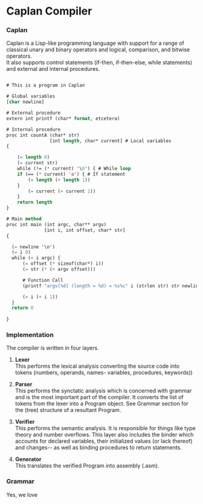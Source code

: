 # Caplan Compiler

### Caplan
Caplan is a Lisp-like programming language with support for a range of classical unary and binary operators and logical, comparison, and bitwise operators.    
It also supports control statements (if-then, if-then-else, while statements) and external and internal procedures.

```lisp

# This is a program in Caplan

# Global variables
[char newline]

# External procedure
extern int printf (char* format, etcetera)

# Internal procedure
proc int countA (char* str)
                [int length, char* current] # Local variables
{

    (= length 0)
    (= current str)
    while (!= (* current) '\0') { # While loop
	if (== (* current) 'a') { # If statement
		(= length (+ length 1))
	}
        (= current (+ current 1))
    }
    return length
}

# Main method
proc int main (int argc, char** argv)
              [int i, int offset, char* str] 
{

  (= newline '\n')
  (= i 0)
  while (< i argc) {
      (= offset (* sizeof(char*) i))
      (= str (* (+ argv offset)))

      # Function Call
      (printf "argv[%d] (length = %d) = %s%c" i (strlen str) str newline)

      (= i (+ i 1))
  }
  return 0
  
}

```

### Implementation

The compiler is written in four layers.
1. **Lexer**    
This performs the lexical analysis converting the source code into tokens (numbers, operands, names- variables, procedures, keywords))
   
2. **Parser**    
This performs the synctatic analysis which is concerned with grammar and is the most important part of the compiler. It converts the list of tokens from the lexer into a Program object. See Grammar section for the (tree) structure of a resultant Program.

3. **Verifier**   
This performs the semantic analysis. It is responsible for things like type theory and number overflows. This layer also includes the binder which accounts for declared variables, their initialized values (or lack thereof) and changes-- as well as binding procedures to return statements.
   
4. **Generator**      
This translates the verified Program into assembly (.asm).


### Grammar

Yes, we love
